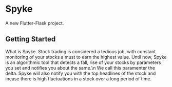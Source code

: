 # Spyke

A new Flutter-Flask project.

## Getting Started

What is Spyke.
Stock trading is considered a tedious job, with constant monitoring of your stocks a must to earn the highest value.
Until now, Spyke is an algorithmic tool that detects a fall, rise of your stocks by parameters you set and notifies you about the same.\n We call this paramenter the delta. 
Spyke will also notify you with the top headlines of the stock and incase there is high fluctuations in a stock over a long period of time.

